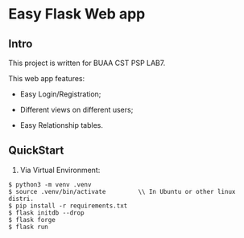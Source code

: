 # Easy Flask Web app


## Intro

This project is written for BUAA CST PSP LAB7.

This web app features: 

- Easy Login/Registration;

- Different views on different users;

- Easy Relationship tables.

## QuickStart

1. Via Virtual Environment:

```shell
$ python3 -m venv .venv
$ source .venv/bin/activate         \\ In Ubuntu or other linux distri.
$ pip install -r requirements.txt
$ flask initdb --drop 
$ flask forge 
$ flask run 
```
